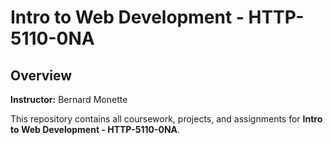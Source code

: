 #  Intro to Web Development - HTTP-5110-0NA

##  Overview

**Instructor:** Bernard Monette

This repository contains all coursework, projects, and assignments for **Intro to Web Development - HTTP-5110-0NA**.


